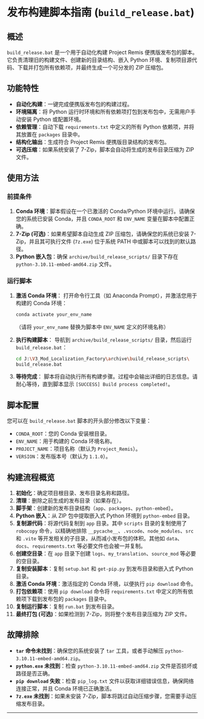# 发布构建脚本指南 (`build_release.bat`)

## 概述

`build_release.bat` 是一个用于自动化构建 Project Remis 便携版发布包的脚本。它负责清理旧的构建文件、创建新的目录结构、嵌入 Python 环境、复制项目源代码、下载并打包所有依赖项，并最终生成一个可分发的 ZIP 压缩包。

## 功能特性

*   **自动化构建**：一键完成便携版发布包的构建过程。
*   **环境隔离**：将 Python 运行时环境和所有依赖项打包到发布包中，无需用户手动安装 Python 或配置环境。
*   **依赖管理**：自动下载 `requirements.txt` 中定义的所有 Python 依赖项，并将其放置在 `packages` 目录中。
*   **结构化输出**：生成符合 Project Remis 便携版目录结构的发布包。
*   **可选压缩**：如果系统安装了 7-Zip，脚本会自动将生成的发布目录压缩为 ZIP 文件。

## 使用方法

### 前提条件

1.  **Conda 环境**：脚本假设在一个已激活的 Conda/Python 环境中运行。请确保您的系统已安装 Conda，并且 `CONDA_ROOT` 和 `ENV_NAME` 变量在脚本中配置正确。
2.  **7-Zip (可选)**：如果希望脚本自动生成 ZIP 压缩包，请确保您的系统已安装 7-Zip，并且其可执行文件 (`7z.exe`) 位于系统 PATH 中或脚本可以找到的默认路径。
3.  **Python 嵌入包**：确保 `archive/build_release_scripts/` 目录下存在 `python-3.10.11-embed-amd64.zip` 文件。

### 运行脚本

1.  **激活 Conda 环境**：
    打开命令行工具（如 Anaconda Prompt），并激活您用于构建的 Conda 环境：
    ```bash
    conda activate your_env_name
    ```
    （请将 `your_env_name` 替换为脚本中 `ENV_NAME` 定义的环境名称）

2.  **执行构建脚本**：
    导航到 `archive/build_release_scripts/` 目录，然后运行 `build_release.bat`：
    ```bash
    cd J:\V3_Mod_Localization_Factory\archive\build_release_scripts\
    build_release.bat
    ```

3.  **等待完成**：
    脚本将自动执行所有构建步骤。过程中会输出详细的日志信息。请耐心等待，直到脚本显示 `[SUCCESS] Build process completed!`。

## 脚本配置

您可以在 `build_release.bat` 脚本的开头部分修改以下变量：

*   `CONDA_ROOT`：您的 Conda 安装根目录。
*   `ENV_NAME`：用于构建的 Conda 环境名称。
*   `PROJECT_NAME`：项目名称（默认为 `Project_Remis`）。
*   `VERSION`：发布版本号（默认为 `1.1.0`）。

## 构建流程概览

1.  **初始化**：确定项目根目录、发布目录名称和路径。
2.  **清理**：删除之前生成的发布目录（如果存在）。
3.  **脚手架**：创建新的发布目录结构（`app`、`packages`、`python-embed`）。
4.  **Python 嵌入**：从 ZIP 包中提取嵌入式 Python 环境到 `python-embed` 目录。
5.  **复制源代码**：将源代码复制到 `app` 目录。其中 `scripts` 目录的复制使用了 `robocopy` 命令，以精确地排除 `__pycache__`、`.vscode`、`node_modules`、`src` 和 `.vite` 等开发相关的子目录，从而减小发布包的体积。其他如 `data`、`docs`、`requirements.txt` 等必要文件也会被一并复制。
6.  **创建空目录**：在 `app` 目录下创建 `logs`、`my_translation`、`source_mod` 等必要的空目录。
7.  **复制安装脚本**：复制 `setup.bat` 和 `get-pip.py` 到发布目录和嵌入式 Python 目录。
8.  **激活 Conda 环境**：激活指定的 Conda 环境，以便执行 `pip download` 命令。
9.  **打包依赖项**：使用 `pip download` 命令将 `requirements.txt` 中定义的所有依赖项下载到发布包的 `packages` 目录中。
10. **复制运行脚本**：复制 `run.bat` 到发布目录。
11. **最终打包 (可选)**：如果检测到 7-Zip，则将整个发布目录压缩为 ZIP 文件。

## 故障排除

*   **`tar` 命令未找到**：确保您的系统安装了 `tar` 工具，或者手动解压 `python-3.10.11-embed-amd64.zip`。
*   **`python.exe` 未找到**：检查 `python-3.10.11-embed-amd64.zip` 文件是否损坏或路径是否正确。
*   **`pip download` 失败**：检查 `pip_log.txt` 文件以获取详细错误信息，确保网络连接正常，并且 Conda 环境已正确激活。
*   **`7z.exe` 未找到**：如果未安装 7-Zip，脚本将跳过自动压缩步骤，您需要手动压缩发布目录。

---
